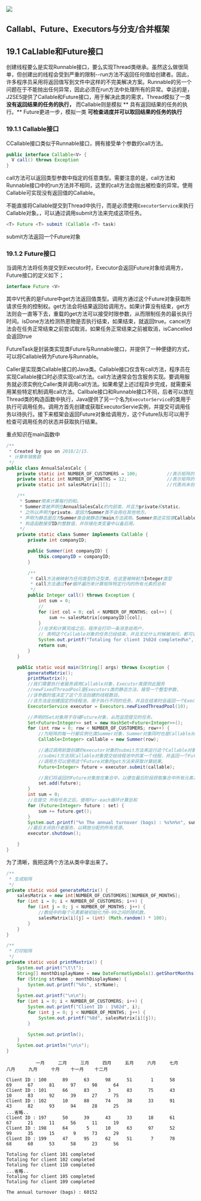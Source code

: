 ![](https://i.imgur.com/obzyV18.jpg)
## Callabl、Future、Executors与分支/合并框架

## 19.1 CaLlable和Future接口

创建线程要么是实现Runnable接口，要么实现Thread类继承。虽然这么做很简单，但创建出的线程会受到严重的限制--run方法不返回任何值给创建者。因此，许多程序员采用将返回值写到文件中这样的不完美解决方案。Runnable的另一个问题在于不能抛出任何异常，因此必须在run方法中处理所有的异常。幸运的是，J2SE5提供了Callable和Future接口，用于解决此类的需求，Thread模拟了一类 **没有返回结果的任务的执行，** 而Callable则是模拟 ** 具有返回结果的任务的执行。** Future更进一步，模拟一类 **可检查进度并可以取回结果的任务的执行**

### 19.1.1 Callable接口
CCallable接口类似于Runnable接口，拥有接受单个参数的call方法。
```java
public interface Callable<V> {
  V call() throws Exception
}
```
call方法可以返回类型参数中指定的任意类型。需要注意的是，call方法和Runnable接口中的run方法并不相同，这里的call方法会抛出被检查的异常。使用Callable<void>可实现没有返回值的Callable。

不能直接将Callable提交到Thread中执行，而是必须使用`ExecutorService`来执行Callable对象。，可以通过调用submit方法来完成这项任务。
```java
<T> Future <T> submit (Callable <T> task)
```
submit方法返回一个Future对象

### 19.1.2 Future接口
当调用方法将任务提交到Executor时，Executor会返回Future对象给调用方，Future接口的定义如下；
```java
interface Future <V>
```
其中V代表的是Future中get方法返回值类型。调用方通过这个Future对象获取所请求任务的控制权。get方法会将结果返回给调用方。如果计算没有结束，get方法则会一直等下去，重载的get方法可以接受时限参数，从而限制任务的最长执行时间。isDone方法检测热恩物是否执行结束，如果结束，就返回true。cancel方法会在任务正常结束之前尝试取消，如果任务正常结束之前被取消，isCancelled会返回true

FutureTask是封装类实现类Future与Runnable接口，并提供了一种便捷的方式，可以将Callable转为Future与Runnable。

Caller是实现类Callable接口的Java类。Callable接口仅含有call方法，程序员在实现Callable接口时必须实现call方法。call方法通常会包含服务实现。要调用服务就必须实例化Caller类并调用call方法。如果希望上述过程异步完成，就需要采用某些特定机制调用call方法。Callbale接口和Runnable接口不同，后者可以放在Thread类的构造函数中执行，Java提供了另一个名为`ExecutorService`的类用于执行可调用任务。调用方首先创建或获取ExecutorServie实例，并提交可调用任务以待执行。接下来框架会返回Future对象给调用方，这个Future队形可以用于检查可调用任务的状态并获取执行结果。


重点知识在main函数中

```java
/**
 * Created by guo on 2018/2/15.
 * 计算年销售额
 */
public class AnnualSalesCalc {
    private static int NUMBER_OF_CUSTOMERS = 100;           //表示矩阵的行数
    private static int NUMBER_OF_MONTHS = 12;               //表示矩阵的列数
    private static int salesMatrix[][];                     //代表尚未创建的二维整形数组。

    /**
     * Summer用来计算每行的和。
     * Summer类被声明在AnnualSalesCalc的内部类，并且为private和static。
     * 之所以声明为private，是因为Summer类不会用在其他地方。
     * 声明为静态是应为Summer类会被静态的main方法调用。Summer类还实现类Callable接口。
     * 构造函数接受ID的整数值，并存储在类变量中以备后用。
     */
    private static class Summer implements Callable {
        private int companyID;

        public Summer(int companyID) {
            this.companyID = companyID;
        }

        /**
         * Call方法被映射为任何类型的泛型类，在这里被映射为Integer类型
         * call方法通过for循环遍历来计算矩阵特定行内的所有元素的总和
         */
        public Integer call() throws Exception {
            int sum = 0;
            //
            for (int col = 0; col < NUMBER_OF_MONTHS; col++) {
                sum += salesMatrix[companyID][col];
            }
            //在求和计算完成之后，程序会打印一条消息给用户，
            // 表明这个Callable对象的任务已经结束，并且无论什么时候被询问，都可以将计算结果返回给调用者。
            System.out.printf("Totaling for client 1%02d completed%n", companyID);
            return sum;
        }
    }

    public static void main(String[] args) throws Exception {
        generateMatrix();
        printMaxtrix();
        //我们需要执行者服务调用Callable对象，Executor类提供此服务
        //newFixedThreadPool是Executors类的静态方法，接受一个整型参数，
        //该参数的值决定了这个方法创建的线程数目。
        //该方法会创建固定的线程池，用于执行不同的任务，并且在结束时会返回一个ExecutorService实例。
        ExecutorService executor = Executors.newFixedThreadPool(10);

        //声明的Set对象用于存储Future对象，从而监控提交的任务。
        Set<Future<Integer>> set = new HashSet<Future<Integer>>();
        for (int row = 0; row < NUMBER_OF_CUSTOMERS; row++) {
            //为矩阵的每一行都实例化类Summer对象，Summer对象同时也是Callable对象
            Callable<Integer> callable = new Summer(row);

            //通过调用前面创建的executor对象的submit方法来运行这个Callable对象；
            //submit方法将Callable对象提交给线程池中的某一个线程，并返回一个Future对象给调用者。
            //调用方可以使用这个Future对象的get方法来获取计算结果。
            Future<Integer> future = executor.submit(callable);

            //我们将返回的Future对象放在集合中，以便在最后阶段获取集合中所有元素之和，进而计算总和
            set.add(future);
        }
        int sum = 0;
        //在提交 所有任务之后，使用for-each循环计算总和
        for (Future<Integer> future : set) {
            sum += future.get();
        }
        System.out.printf("%n The annual turnover (bags) : %s%n%n", sum);
        //最后关闭执行者服务，以释放分配的所有资源。
        executor.shutdown();

    }
}

```
为了清晰，我把这两个方法从类中拿出来了。
```java
/**
 * 生成矩阵
 */
private static void generateMatrix() {
    salesMatrix = new int[NUMBER_OF_CUSTOMERS][NUMBER_OF_MONTHS];
    for (int i = 0; i < NUMBER_OF_CUSTOMERS; i++) {
        for (int j = 0; j < NUMBER_OF_MONTHS; j++) {
            //数组中的每个元素都被初始化为0-99之间的随机数。
            salesMatrix[i][j] = (int) (Math.random() * 100);
        }
    }
}

/**
 * 打印矩阵
 */
private static void printMaxtrix() {
    System.out.print("\t\t");
    String[] monthDisplayName = new DateFormatSymbols().getShortMonths();
    for (String strName : monthDisplayName) {
        System.out.printf("%8s", strName);
    }
    System.out.printf("\n\n");
    for (int i = 0; i < NUMBER_OF_CUSTOMERS; i++) {
        System.out.printf("Client ID : 1%02d", i);
        for (int j = 0; j < NUMBER_OF_MONTHS; j++) {
            System.out.printf("%8d", salesMatrix[i][j]);
        }

        System.out.println();
    }
    System.out.println("\n\n");
}
```

```
           一月     二月     三月     四月     五月     六月     七月     八月     九月     十月    十一月    十二月

Client ID : 100      89      63      98      51       1      58      69      67      81      97      98      64
Client ID : 101      66      83       3      83      75      43      10      83      92      39      27      75
Client ID : 102      10      88      74      38      33      91      43      82      93      94      28      25
...省略..
Client ID : 197      50      39      43      33      18      61      67      21      11      56      11      19
Client ID : 198      64       5      10      63      97      52      99      35      15       9      73      29
Client ID : 199      47      95      62      51       7      78      68      60      53      58      23      56

Totaling for client 101 completed
Totaling for client 102 completed
Totaling for client 110 completed
...省略..
Totaling for client 105 completed
Totaling for client 109 completed

The annual turnover (bags) : 60152

```
